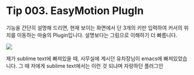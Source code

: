 # Tip 003. EasyMotion PlugIn

기능을 간단히 설명해 드리면, 현재 보이는 화면에서 단 3개의 키만 입력하여 커서의 위치를 이동하는 마술의 Plugin입니다. 설명보다는 그림으로 이해하기 더 빠름니다.

![](./![](001.png)tip_003/001.png)



제가 sublime text에 빠져있을 때, 사무실에 계시던 유차장님이 emacs에 빠져있었습니다. 그 때 저에게 sublime text에서는 이런 것 되냐며 자랑하던 플러그인 